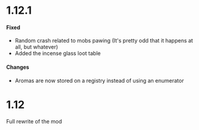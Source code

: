 # 1.12.1

#### Fixed
* Random crash related to mobs pawing (It's pretty odd that it happens at all, but whatever)
* Added the incense glass loot table 

#### Changes
* Aromas are now stored on a registry instead of using an enumerator

# 1.12

Full rewrite of the mod
